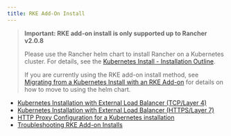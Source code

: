 ```yaml
---
title: RKE Add-On Install
---
```


> **Important: RKE add-on install is only supported up to Rancher v2.0.8**
>
> Please use the Rancher helm chart to install Rancher on a Kubernetes cluster. For details, see the [Kubernetes Install - Installation Outline](/docs/installation/k8s-install/#installation-outline).
>
> If you are currently using the RKE add-on install method, see [Migrating from a Kubernetes Install with an RKE Add-on](/docs/upgrades/upgrades/migrating-from-rke-add-on/) for details on how to move to using the helm chart.

- [Kubernetes Installation with External Load Balancer (TCP/Layer 4)](/docs/installation/options/rke-add-on/layer-4-lb)
- [Kubernetes Installation with External Load Balancer (HTTPS/Layer 7)](/docs/installation/options/rke-add-on/layer-7-lb)
- [HTTP Proxy Configuration for a Kubernetes installation](/docs/installation/options/rke-add-on/proxy/)
- [Troubleshooting RKE Add-on Installs](/docs/installation/options/rke-add-on/troubleshooting/)
